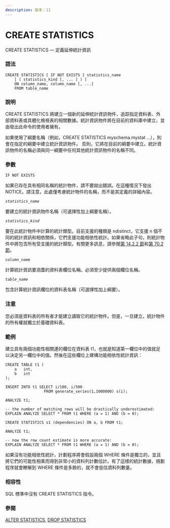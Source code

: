 ```yaml
---
description: 版本：11
---
```


# CREATE STATISTICS

CREATE STATISTICS — 定義延伸統計資訊

### 語法

```text
CREATE STATISTICS [ IF NOT EXISTS ] statistics_name
    [ ( statistics_kind [, ... ] ) ]
    ON column_name, column_name [, ...]
    FROM table_name
```

### 說明

CREATE STATISTICS 將建立一個新的延伸統計資訊物件，追踪指定資料表、外部資料表或具體化檢視表的相關數據。統計資訊物件將在目前的資料庫中建立，並由發出此命令的使用者擁有。

如果使用了綱要名稱（例如，CREATE STATISTICS myschema.mystat ...），則會在指定的綱要中建立統計資訊物件。 否則，它將在目前的綱要中建立。統計資訊物件的名稱必須與同一綱要中任何其他統計資訊物件的名稱不同。

### 參數

`IF NOT EXISTS`

如果已存在具有相同名稱的統計物件，請不要拋出錯誤。在這種情況下發出 NOTICE。請注意，此處僅考慮統計物件的名稱，而不是其定義的詳細內容。

_`statistics_name`_

要建立的統計資訊物件名稱（可選擇性加上綱要名稱）。

_`statistics_kind`_

要在此統計物件中計算的統計類型。目前支援的種類是 ndistinct，它支援 n 個不同的統計資訊和相依關係，它們支援功能相依性統計。如果省略此子句，則統計物件中將包含所有受支援的統計類型。有關更多訊息，請參閱[第 14.2.2 節](../../the-sql-language/performance-tips/statistics-used-by-the-planner.md#14-2-2-yan-shen)和[第 70.2 節](../../internals/68.-how-the-planner-uses-statistics/multivariate-statistics-examples.md)。

_`column_name`_

計算統計資訊要涵蓋的資料表欄位名稱。必須至少提供兩個欄位名稱。

_`table_name`_

包含計算統計資訊欄位的資料表名稱（可選擇性加上綱要）。

### 注意

您必須是資料表的所有者才能建立讀取它的統計物件。但是，一旦建立，統計物件的所有權就獨立於基礎資料表。

### 範例

建立具有兩個功能性相關連的欄位在資料表 t1，也就是知道第一欄位中的值就足以決定另一欄位中的值。然後在這些欄位上建構功能相依性統計資訊：

```text
CREATE TABLE t1 (
    a   int,
    b   int
);

INSERT INTO t1 SELECT i/100, i/500
                 FROM generate_series(1,1000000) s(i);

ANALYZE t1;

-- the number of matching rows will be drastically underestimated:
EXPLAIN ANALYZE SELECT * FROM t1 WHERE (a = 1) AND (b = 0);

CREATE STATISTICS s1 (dependencies) ON a, b FROM t1;

ANALYZE t1;

-- now the row count estimate is more accurate:
EXPLAIN ANALYZE SELECT * FROM t1 WHERE (a = 1) AND (b = 0);
```

如果沒有功能相依性統計，計劃程序將會假設兩個 WHERE 條件是獨立的，並且將它們的可能性相乘而得到非常小的資料列計數估計。有了這樣的統計數據，規劃程序就會瞭解到 WHERE 條件是多餘的，就不會低估資料列數量。

### 相容性

SQL 標準中沒有 CREATE STATISTICS 指令。

### 參閱

[ALTER STATISTICS](alter-statistics.md), [DROP STATISTICS](drop-statistics.md)

